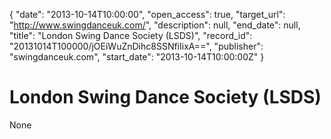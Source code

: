 {
  "date": "2013-10-14T10:00:00", 
  "open_access": true, 
  "target_url": "http://www.swingdanceuk.com/", 
  "description": null, 
  "end_date": null, 
  "title": "London Swing Dance Society (LSDS)", 
  "record_id": "20131014T100000/jOEiWuZnDihc8SSNfiIixA==", 
  "publisher": "swingdanceuk.com", 
  "start_date": "2013-10-14T10:00:00Z"
}

# London Swing Dance Society (LSDS)

None